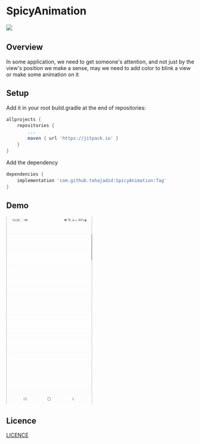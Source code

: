 # SpicyAnimation
[![](https://jitpack.io/v/tahajadid/SpicyAnimation.svg)](https://jitpack.io/#tahajadid/SpicyAnimation)

## Overview
In some application, we need to get someone's attention, and not just by the view's position we make a sense, may we need to add color to blink a view or make some animation on it


## Setup
Add it in your root build.gradle at the end of repositories:

```groovy
allprojects {
	repositories {
		...
		maven { url 'https://jitpack.io' }
	}
}
```

Add the dependency

```groovy
dependencies {
	implementation 'com.github.tahajadid:SpicyAnimation:Tag'
}
```

## Demo

<img src="/demo.gif" width="230" height="500"/>

## Licence

[LICENCE](https://github.com/tahajadid/SpicyAnimation/blob/develop/LICENSE)
